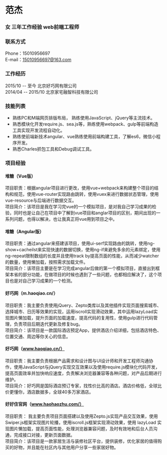 # 范杰
### 女 三年工作经验 web前端工程师
### 联系方式
Phone：15010956697	      
E-mail：15010956697@163.com
### 工作经历
2015/10 -- 至今	北京好巧网有限公司<br>2014/04 -- 2015/10	北京家宅融智科技有限公司
### 技能列表
* 熟练PC和M端网页排版布局， 熟练使用JavaScript、jQuery等主流技术。
* 熟悉模块化开发require.js、sea.js等，熟练使用webpack、gulp等前端构造工具实现开发流程自动化。
* 熟练使前端新技术angular、vue熟练使用前端构建工具，了解es6，微信小程序开发。
* 熟悉Charles抓包工具和Debug调试工具。
### 项目经验
#### 堆糖（Vue版）
项目职责：根据angular项目进行更改，使用vue+webpack来构建整个项目的结构和规范，使用vue-router实现路由跳转，使用vuex来进行数据状态管理，使用vue-resource与后端进行数据交互。
<br>项目简介：该项目是我在学习完vue的一个模拟项目，是对我自己学习成果的检验，同时也是让自己在项目中了解到vue项目和anglar项目的区别，期间出现的一系列问题，也得以解决，也让我真正将vue用到项目之中。
#### 堆糖（Angular版）
项目职责：通过angular来搭建该项目，使用ui-serf实现路由的跳转，使用ng-show+cacheilst来实现快速的数据切换，使用ng-if来避免多余的元素绑定，使用ng-repeat限制数组的长度并且使用track by提高页面的性能，从而减少watcher的数量，使用懒加载，按照需求加载文件。
<br>项目简介：该项目主要是在学习完成angular后做的第一个模拟项目，直接出到框架本省的部分功能，在做项目的时候也遇到了一些问题，也都相应解决了，这个项目也是对自己学习成果的一个检测。
#### 好巧网（m.haoqiao.cn/）
项目职责：我主要负责使用jQuery、Zepto类库以及其他插件实现页面搜索城市、选择城市、日历等效果的实现，运用iscroll实现滑动效果，其中运用lazyLoad实现图片懒加载，提升页面的加载速度，提高代码的复用性，使用gulp进行代码管理，负责项目后期迭代更新及修复bug。
<br>项目简介：该项目是一款国际酒店预定App，提供酒店介绍详细，包括酒店特色、位置交通、周边等你关心的信息。
#### 好巧网（www.haoqiao.cn/）
项目职责：我主要负责根据产品需求和设计图与UI设计师和开发工程师沟通协作，使用JavaScript与jQuery实现交互效果以及使用require.js模块化代码开发，提高页面效率并加快响应速度，负责解决浏览器兼容等各种问题，对产品后期进行维护。
<br>项目简介：好巧网是国际酒店预订专家，找性价比高的酒店。酒店价格低，全球比价更懂你，酒店数据多，全球40多万家酒店。

#### 好好住官网（www.haohaozhu.com/）

项目职责： 我主要负责项目页面搭建以及使用Zepto.js实现产品交互效果，使用Swiper.js框架实现图片轮播，使用iscroll.js框架实现滑动效果，使用 lazyLoad 实现图片懒加载，提高页面性能，处理浏览器兼容问题，及时有效地和后台人员沟通，完成接口对接，更新页面数据。
<br>项目简介：该项目是一款家居生活与装修社区平台，提供装修，优化家居的值得购买的好物，并且能在社区内与其他用户分享一些家居好物。



